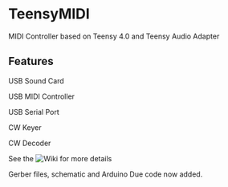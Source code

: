 # TeensyMIDI

MIDI Controller based on Teensy 4.0 and Teensy Audio Adapter

## Features

USB Sound Card

USB MIDI Controller

USB Serial Port

CW Keyer

CW Decoder

See the ![Wiki](https://github.com/g0orx/TeensyMIDI/wiki) for more details

Gerber files, schematic and Arduino Due code now added.

